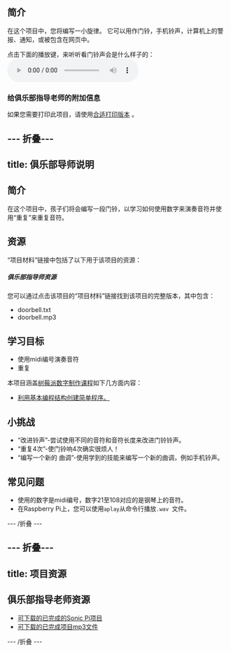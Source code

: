 ## 简介

在这个项目中，您将编写一小旋律。 它可以用作门铃，手机铃声，计算机上的警报、通知，或被包含在网页中。

<div id="audio-preview" class="pdf-hidden">
  点击下面的播放键，来听听看门铃声会是什么样子的： <audio controls preload> <source src="resources/doorbell.mp3" type="audio/mpeg"> Your browser does not support the <code>audio</code> element. </audio>
</div>

### 给俱乐部指导老师的附加信息

如果您需要打印此项目，请使用[合适打印版本](https://projects.raspberrypi.org/en/projects/compose-tune/print) 。

## \--- 折叠\---

## title: 俱乐部导师说明

## 简介

在这个项目中，孩子们将会编写一段门铃，以学习如何使用数字来演奏音符并使用“重复”来重复音符。

## 资源

“项目材料”链接中包括了以下用于该项目的资源：

##### 俱乐部指导师资源

您可以通过点击该项目的“项目材料”链接找到该项目的完整版本，其中包含：

* doorbell.txt
* doorbell.mp3

## 学习目标

* 使用midi编号演奏音符
* 重复

本项目涵盖[树莓派数字制作课程](http://rpf.io/curriculum)如下几方面内容：

* [利用基本编程结构创建简单程序。](https://www.raspberrypi.org/curriculum/programming/creator)

## 小挑战

* “改进铃声”-尝试使用不同的音符和音符长度来改进门铃铃声。
* “重复4次”-使门铃响4次确实很烦人！
* “编写一个新的 曲调”-使用学到的技能来编写一个新的曲调，例如手机铃声。

## 常见问题

* 使用的数字是midi编号，数字21至108对应的是钢琴上的音符。
* 在Raspberry Pi上，您可以使用` aplay `从命令行播放`.wav `文件。

\--- /折叠 \---

## \--- 折叠\---

## title: 项目资源

## 俱乐部指导老师资源

* [可下载的已完成的Sonic Pi项目](resources/doorbell.txt)
* [可下载的已完成项目mp3文件](resources/doorbell.mp3)

\--- /折叠 \---